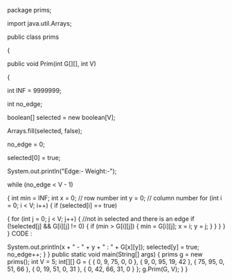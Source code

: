 package prims;

import java.util.Arrays;

public class prims

 {

 public void Prim(int G[][], int V) 

 {

 int INF = 9999999;


 int no_edge; 

 boolean[] selected = new boolean[V];

 Arrays.fill(selected, false);

 no_edge = 0;

 selected[0] = true;

 System.out.println("Edge:- Weight:-");

 while (no_edge < V - 1) 

 {
 int min = INF;
 int x = 0; // row number
 int y = 0; // column number
 for (int i = 0; i < V; i++) 
 {
 if (selected[i] == true) 







 {
 for (int j = 0; j < V; j++) 
 {
 //not in selected and there is an edge
 if (!selected[j] && G[i][j] != 0) 
 {
 if (min > G[i][j]) 
 {
 min = G[i][j];
 x = i;
 y = j;
     }
    }
   }
  }
 }
 CODE :

 System.out.println(x + " - " + y + " : " + G[x][y]);
 selected[y] = true;
 no_edge++;
  }
 }
 public static void main(String[] args) 
 {
 prims g = new prims();
 int V = 5;
 int[][] G = { 
 { 0, 9, 75, 0, 0 }, 
 { 9, 0, 95, 19, 42 }, 
 { 75, 95, 0, 51, 66 }, 
 { 0, 19, 51, 0, 31 },
 { 0, 42, 66, 31, 0 } 
 };
 g.Prim(G, V);
 }
 }
